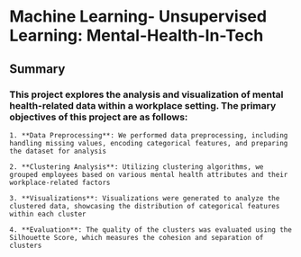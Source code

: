 # Machine Learning- Unsupervised Learning: Mental-Health-In-Tech

## Summary

### This project explores the analysis and visualization of mental health-related data within a workplace setting. The primary objectives of this project are as follows:

    1. **Data Preprocessing**: We performed data preprocessing, including handling missing values, encoding categorical features, and preparing the dataset for analysis

    2. **Clustering Analysis**: Utilizing clustering algorithms, we grouped employees based on various mental health attributes and their workplace-related factors

    3. **Visualizations**: Visualizations were generated to analyze the clustered data, showcasing the distribution of categorical features within each cluster

    4. **Evaluation**: The quality of the clusters was evaluated using the Silhouette Score, which measures the cohesion and separation of clusters
